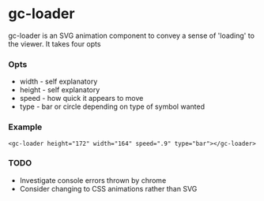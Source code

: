 # gc-loader
gc-loader is an SVG animation component to convey a sense of 'loading' to the viewer.  It takes four opts

### Opts
* width - self explanatory
* height - self explanatory
* speed - how quick it appears to move 
* type - bar or circle depending on type of symbol wanted

### Example
```
<gc-loader height="172" width="164" speed=".9" type="bar"></gc-loader>

```

### TODO
* Investigate console errors thrown by chrome
* Consider changing to CSS animations rather than SVG